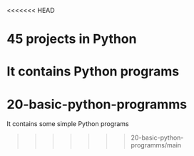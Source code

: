<<<<<<< HEAD
# 45 projects in Python

 It contains Python programs
=======
# 20-basic-python-programms
 It contains some simple Python programs
>>>>>>> 20-basic-python-programms/main
